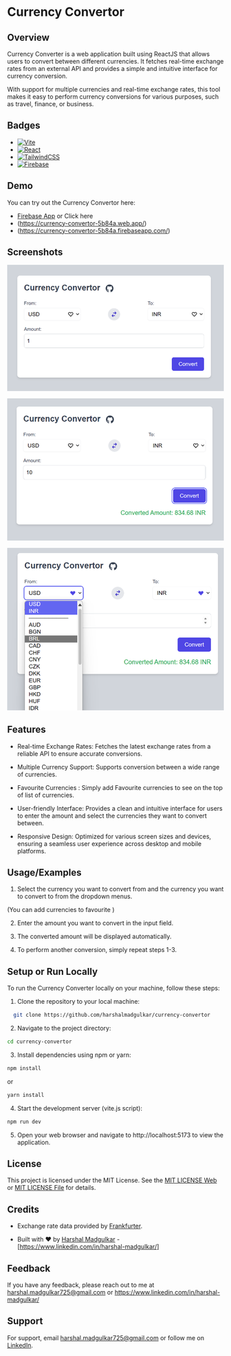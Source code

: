# Currency Convertor

## Overview

Currency Converter is a web application built using ReactJS that allows users to convert between different currencies. It fetches real-time exchange rates from an external API and provides a simple and intuitive interface for currency conversion.

With support for multiple currencies and real-time exchange rates, this tool makes it easy to perform currency conversions for various purposes, such as travel, finance, or business.

## Badges

- [![Vite][Vite.js]][Vite-url]
- [![React][React.js]][React-url]
- [![TailwindCSS][Tailwind.js]][Tailwind-url]
- [![Firebase][Firebase.js]][Tailwind-url]

[linkedin-shield]: https://img.shields.io/badge/-LinkedIn-black.svg?style=for-the-badge&logo=linkedin&colorB=555
[linkedin-url]: https://linkedin.com/in/othneildrew
[Vite.js]: https://img.shields.io/badge/Vite-20232A?style=for-the-badge&logo=vite&logoColor=61DAFB
[Vite-url]: https://vitejs.dev/
[React.js]: https://img.shields.io/badge/React-20232A?style=for-the-badge&logo=react&logoColor=61DAFB
[React-url]: https://reactjs.org/
[Tailwind.js]: https://img.shields.io/badge/tailwindcss-%2338B2AC.svg?style=for-the-badge&logo=tailwind-css&logoColor=white
[Tailwind-url]: https://tailwindcss.com/
[Firebase.js]: https://img.shields.io/badge/firebase-%23039BE5.svg?style=for-the-badge&logo=firebase
[Tailwind-url]: https://firebase.google.com/

## Demo

You can try out the Currency Convertor here:

- [Firebase App](https://currency-convertor-5b84a.firebaseapp.com/)
  or Click here
- (https://currency-convertor-5b84a.web.app/)
- (https://currency-convertor-5b84a.firebaseapp.com/)

## Screenshots

![ Initial Screenshot of my project](./screenshots/Initial%20Screenshot.png)

![ After Conversion.png Screenshot of my project](./screenshots/After%20Conversion.png)

![ Favourite Currency on top of List.png Screenshot of my project](./screenshots/Favourite%20Currency%20on%20top%20of%20List.png)

## Features

- Real-time Exchange Rates: Fetches the latest exchange rates from a reliable API to ensure accurate conversions.

- Multiple Currency Support: Supports conversion between a wide range of currencies.

- Favourite Currencies : Simply add Favourite currencies to see on the top of list of currencies.

- User-friendly Interface: Provides a clean and intuitive interface for users to enter the amount and select the currencies they want to convert between.

- Responsive Design: Optimized for various screen sizes and devices, ensuring a seamless user experience across desktop and mobile platforms.

## Usage/Examples

1. Select the currency you want to convert from and the currency you want to convert to from the dropdown menus.

(You can add currencies to favourite )

2. Enter the amount you want to convert in the input field.

3. The converted amount will be displayed automatically.

4. To perform another conversion, simply repeat steps 1-3.

## Setup or Run Locally

To run the Currency Converter locally on your machine, follow these steps:

1. Clone the repository to your local machine:

```bash
  git clone https://github.com/harshalmadgulkar/currency-convertor
```

2. Navigate to the project directory:

```bash
cd currency-convertor
```

3. Install dependencies using npm or yarn:

```bash
npm install
```

or

```bash
yarn install
```

4. Start the development server (vite.js script):

```bash
npm run dev
```

5. Open your web browser and navigate to http://localhost:5173 to view the application.

## License

This project is licensed under the MIT License. See the [MIT LICENSE Web](https://choosealicense.com/licenses/mit/) or [MIT LICENSE File](LICENSE) for details.

## Credits

- Exchange rate data provided by [Frankfurter](https://www.frankfurter.app/).

- Built with ❤️ by [Harshal Madgulkar](https://www.linkedin.com/in/harshal-madgulkar/) - [https://www.linkedin.com/in/harshal-madgulkar/]

## Feedback

If you have any feedback, please reach out to me at harshal.madgulkar725@gmail.com or https://www.linkedin.com/in/harshal-madgulkar/

## Support

For support, email harshal.madgulkar725@gmail.com or follow me on [LinkedIn](https://www.linkedin.com/in/harshal-madgulkar/).